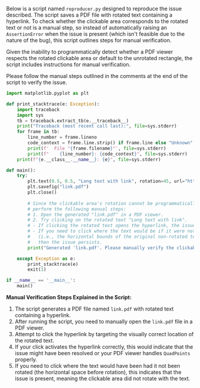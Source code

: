 Below is a script named `reproducer.py` designed to reproduce the issue described. The script saves a PDF file with rotated text containing a hyperlink. To check whether the clickable area corresponds to the rotated text or not is a manual step, so instead of automatically raising an `AssertionError` when the issue is present (which isn't feasible due to the nature of the bug), this script outlines steps for manual verification.

Given the inability to programmatically detect whether a PDF viewer respects the rotated clickable area or default to the unrotated rectangle, the script includes instructions for manual verification.

Please follow the manual steps outlined in the comments at the end of the script to verify the issue.

```python
import matplotlib.pyplot as plt

def print_stacktrace(e: Exception):
    import traceback
    import sys
    tb = traceback.extract_tb(e.__traceback__)
    print("Traceback (most recent call last):", file=sys.stderr)
    for frame in tb:
        line_number = frame.lineno
        code_context = frame.line.strip() if frame.line else "Unknown"
        print(f'  File "{frame.filename}"', file=sys.stderr)
        print(f"    {line_number}: {code_context}", file=sys.stderr)
    print(f"{e.__class__.__name__}: {e}", file=sys.stderr)

def main():
    try:
        plt.text(0.5, 0.5, "Long text with link", rotation=45, url="https://matplotlib.org")
        plt.savefig("link.pdf")
        plt.close()
        
        # Since the clickable area's rotation cannot be programmatically verified,
        # perform the following manual steps:
        # 1. Open the generated "link.pdf" in a PDF viewer.
        # 2. Try clicking on the rotated text "Long text with link".
        # - If clicking the rotated text opens the hyperlink, the issue is fixed.
        # - If you need to click where the text would be if it were not rotated 
        #   (i.e., the horizontal bounds of the original non-rotated text), 
        #   then the issue persists.
        print("Generated 'link.pdf'. Please manually verify the clickable area of the hyperlink in a PDF viewer.")

    except Exception as e:
        print_stacktrace(e)
        exit(1)

if __name__ == '__main__':
    main()
```

**Manual Verification Steps Explained in the Script:**

1. The script generates a PDF file named `link.pdf` with rotated text containing a hyperlink.
2. After running the script, you need to manually open the `link.pdf` file in a PDF viewer.
3. Attempt to click the hyperlink by targeting the visually correct location of the rotated text.
4. If your click activates the hyperlink correctly, this would indicate that the issue might have been resolved or your PDF viewer handles `QuadPoints` properly.
5. If you need to click where the text would have been had it not been rotated (the horizontal space before rotation), this indicates that the issue is present, meaning the clickable area did not rotate with the text.